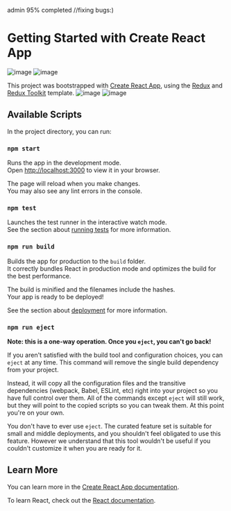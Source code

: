 admin 
95% completed
//fixing bugs:)
# Getting Started with Create React App 
![image](https://github.com/Samysr17/Tesla_full_stack_clone/assets/108344579/41c59223-ff9b-412f-8c49-a26f852ade7d)
![image](https://github.com/Samysr17/Tesla_full_stack_clone/assets/108344579/491f2fbc-896b-453e-a40e-5d1f014c2b66)


This project was bootstrapped with [Create React App](https://github.com/facebook/create-react-app), using the [Redux](https://redux.js.org/) and [Redux Toolkit](https://redux-toolkit.js.org/) template.
![image](https://github.com/Samysr17/Tesla_full_stack_clone/assets/108344579/69c90f2d-fa83-443d-bf2a-38156aac01c0)
![image](https://github.com/Samysr17/Tesla_full_stack_clone/assets/108344579/bfeee50e-977c-4e27-bf01-9f7277d080eb)



## Available Scripts

In the project directory, you can run:

### `npm start`

Runs the app in the development mode.\
Open [http://localhost:3000](http://localhost:3000) to view it in your browser.

The page will reload when you make changes.\
You may also see any lint errors in the console.

### `npm test`

Launches the test runner in the interactive watch mode.\
See the section about [running tests](https://facebook.github.io/create-react-app/docs/running-tests) for more information.

### `npm run build`

Builds the app for production to the `build` folder.\
It correctly bundles React in production mode and optimizes the build for the best performance.

The build is minified and the filenames include the hashes.\
Your app is ready to be deployed!

See the section about [deployment](https://facebook.github.io/create-react-app/docs/deployment) for more information.

### `npm run eject`

**Note: this is a one-way operation. Once you `eject`, you can't go back!**

If you aren't satisfied with the build tool and configuration choices, you can `eject` at any time. This command will remove the single build dependency from your project.

Instead, it will copy all the configuration files and the transitive dependencies (webpack, Babel, ESLint, etc) right into your project so you have full control over them. All of the commands except `eject` will still work, but they will point to the copied scripts so you can tweak them. At this point you're on your own.

You don't have to ever use `eject`. The curated feature set is suitable for small and middle deployments, and you shouldn't feel obligated to use this feature. However we understand that this tool wouldn't be useful if you couldn't customize it when you are ready for it.

## Learn More

You can learn more in the [Create React App documentation](https://facebook.github.io/create-react-app/docs/getting-started).

To learn React, check out the [React documentation](https://reactjs.org/).
